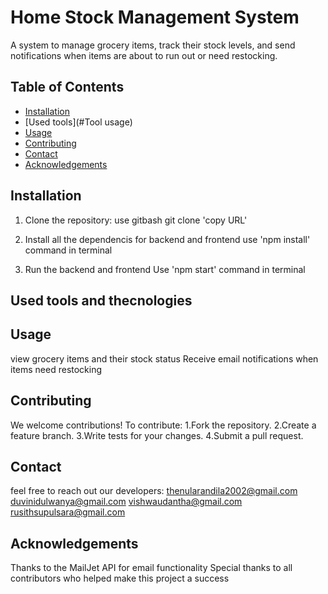 # Home Stock Management System

A system to manage grocery items, track their stock levels, and send notifications when items are about to run out or need restocking.

## Table of Contents
- [Installation](#installation)
- [Used tools](#Tool usage)
- [Usage](#usage)
- [Contributing](#contributing)
- [Contact](#contact)
- [Acknowledgements](#acknowledgements)

## Installation

1. Clone the repository:
   use gitbash
   git clone 'copy URL'

2. Install all the dependencis for backend and frontend
   use 'npm install' command in terminal

3. Run the backend and frontend 
   Use 'npm start' command in terminal

## Used tools and thecnologies


## Usage
view grocery items and their stock status
Receive email notifications when items need restocking

## Contributing
We welcome contributions! To contribute:
1.Fork the repository.
2.Create a feature branch.
3.Write tests for your changes.
4.Submit a pull request.

## Contact
feel free to reach out our developers: 
thenularandila2002@gmail.com
duvinidulwanya@gmail.com
vishwaudantha@gmail.com
rusithsupulsara@gmail.com

## Acknowledgements
Thanks to the MailJet API for email functionality
Special thanks to all contributors who helped make this project a success
